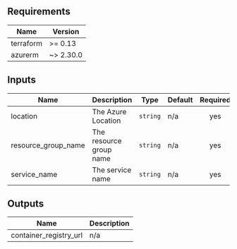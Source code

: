 ## Requirements

| Name | Version |
|------|---------|
| terraform | >= 0.13 |
| azurerm | ~> 2.30.0 |

## Inputs

| Name | Description | Type | Default | Required |
|------|-------------|------|---------|:--------:|
| location | The Azure Location | `string` | n/a | yes |
| resource\_group\_name | The resource group name | `string` | n/a | yes |
| service\_name | The service name | `string` | n/a | yes |

## Outputs

| Name | Description |
|------|-------------|
| container\_registry\_url | n/a |

